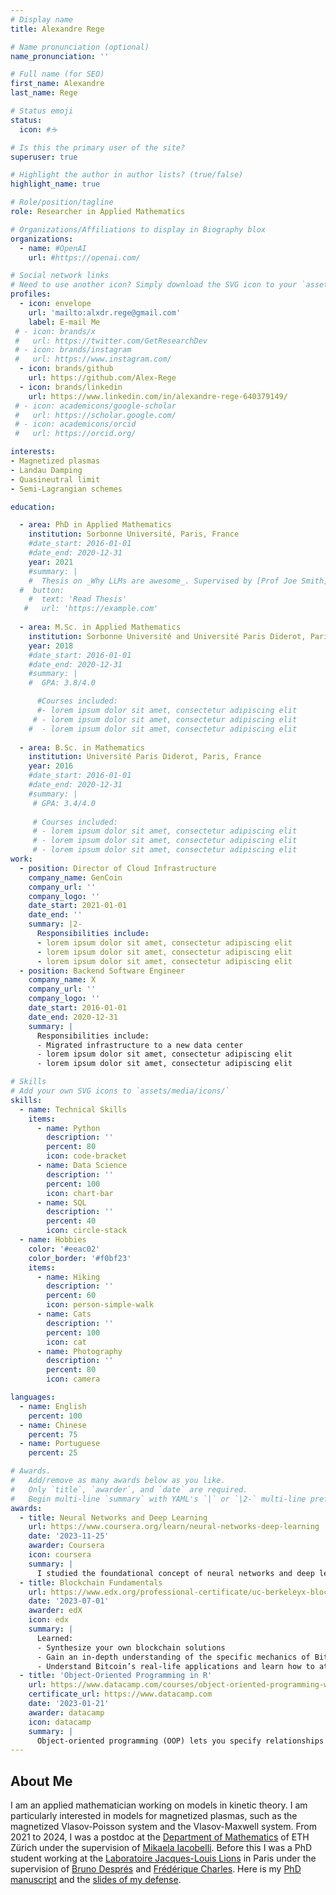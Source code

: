 ```yaml
---
# Display name
title: Alexandre Rege

# Name pronunciation (optional)
name_pronunciation: ''

# Full name (for SEO)
first_name: Alexandre
last_name: Rege

# Status emoji
status:
  icon: #☕️

# Is this the primary user of the site?
superuser: true

# Highlight the author in author lists? (true/false)
highlight_name: true

# Role/position/tagline
role: Researcher in Applied Mathematics

# Organizations/Affiliations to display in Biography blox
organizations:
  - name: #OpenAI
    url: #https://openai.com/

# Social network links
# Need to use another icon? Simply download the SVG icon to your `assets/media/icons/` folder.
profiles:
  - icon: envelope
    url: 'mailto:alxdr.rege@gmail.com'
    label: E-mail Me
 # - icon: brands/x
 #   url: https://twitter.com/GetResearchDev
 # - icon: brands/instagram
 #   url: https://www.instagram.com/
  - icon: brands/github
    url: https://github.com/Alex-Rege
  - icon: brands/linkedin
    url: https://www.linkedin.com/in/alexandre-rege-640379149/
 # - icon: academicons/google-scholar
 #   url: https://scholar.google.com/
 # - icon: academicons/orcid
 #   url: https://orcid.org/

interests:
- Magnetized plasmas
- Landau Damping
- Quasineutral limit
- Semi-Lagrangian schemes

education:

  - area: PhD in Applied Mathematics
    institution: Sorbonne Université, Paris, France
    #date_start: 2016-01-01
    #date_end: 2020-12-31
    year: 2021
    #summary: |
    #  Thesis on _Why LLMs are awesome_. Supervised by [Prof Joe Smith](https://example.com). #Presented papers at 5 IEEE conferences with the contributions being published in 2 Springer #journals.
  #  button:
    #  text: 'Read Thesis'
   #   url: 'https://example.com'
   
  - area: M.Sc. in Applied Mathematics
    institution: Sorbonne Université and Université Paris Diderot, Paris, France
    year: 2018
    #date_start: 2016-01-01
    #date_end: 2020-12-31
    #summary: |
    #  GPA: 3.8/4.0

      #Courses included:
      #- lorem ipsum dolor sit amet, consectetur adipiscing elit
     # - lorem ipsum dolor sit amet, consectetur adipiscing elit
    #  - lorem ipsum dolor sit amet, consectetur adipiscing elit
    
  - area: B.Sc. in Mathematics
    institution: Université Paris Diderot, Paris, France
    year: 2016
    #date_start: 2016-01-01
    #date_end: 2020-12-31
    #summary: |
     # GPA: 3.4/4.0
      
     # Courses included:
     # - lorem ipsum dolor sit amet, consectetur adipiscing elit
     # - lorem ipsum dolor sit amet, consectetur adipiscing elit
     # - lorem ipsum dolor sit amet, consectetur adipiscing elit
work:
  - position: Director of Cloud Infrastructure
    company_name: GenCoin
    company_url: ''
    company_logo: ''
    date_start: 2021-01-01
    date_end: ''
    summary: |2-
      Responsibilities include:
      - lorem ipsum dolor sit amet, consectetur adipiscing elit
      - lorem ipsum dolor sit amet, consectetur adipiscing elit
      - lorem ipsum dolor sit amet, consectetur adipiscing elit
  - position: Backend Software Engineer
    company_name: X
    company_url: ''
    company_logo: ''
    date_start: 2016-01-01
    date_end: 2020-12-31
    summary: |
      Responsibilities include:
      - Migrated infrastructure to a new data center
      - lorem ipsum dolor sit amet, consectetur adipiscing elit
      - lorem ipsum dolor sit amet, consectetur adipiscing elit

# Skills
# Add your own SVG icons to `assets/media/icons/`
skills:
  - name: Technical Skills
    items:
      - name: Python
        description: ''
        percent: 80
        icon: code-bracket
      - name: Data Science
        description: ''
        percent: 100
        icon: chart-bar
      - name: SQL
        description: ''
        percent: 40
        icon: circle-stack
  - name: Hobbies
    color: '#eeac02'
    color_border: '#f0bf23'
    items:
      - name: Hiking
        description: ''
        percent: 60
        icon: person-simple-walk
      - name: Cats
        description: ''
        percent: 100
        icon: cat
      - name: Photography
        description: ''
        percent: 80
        icon: camera

languages:
  - name: English
    percent: 100
  - name: Chinese
    percent: 75
  - name: Portuguese
    percent: 25

# Awards.
#   Add/remove as many awards below as you like.
#   Only `title`, `awarder`, and `date` are required.
#   Begin multi-line `summary` with YAML's `|` or `|2-` multi-line prefix and indent 2 spaces below.
awards:
  - title: Neural Networks and Deep Learning
    url: https://www.coursera.org/learn/neural-networks-deep-learning
    date: '2023-11-25'
    awarder: Coursera
    icon: coursera
    summary: |
      I studied the foundational concept of neural networks and deep learning. By the end, I was familiar with the significant technological trends driving the rise of deep learning; build, train, and apply fully connected deep neural networks; implement efficient (vectorized) neural networks; identify key parameters in a neural network’s architecture; and apply deep learning to your own applications.
  - title: Blockchain Fundamentals
    url: https://www.edx.org/professional-certificate/uc-berkeleyx-blockchain-fundamentals
    date: '2023-07-01'
    awarder: edX
    icon: edx
    summary: |
      Learned:
      - Synthesize your own blockchain solutions
      - Gain an in-depth understanding of the specific mechanics of Bitcoin
      - Understand Bitcoin’s real-life applications and learn how to attack and destroy Bitcoin, Ethereum, smart contracts and Dapps, and alternatives to Bitcoin’s Proof-of-Work consensus algorithm
  - title: 'Object-Oriented Programming in R'
    url: https://www.datacamp.com/courses/object-oriented-programming-with-s3-and-r6-in-r
    certificate_url: https://www.datacamp.com
    date: '2023-01-21'
    awarder: datacamp
    icon: datacamp
    summary: |
      Object-oriented programming (OOP) lets you specify relationships between functions and the objects that they can act on, helping you manage complexity in your code. This is an intermediate level course, providing an introduction to OOP, using the S3 and R6 systems. S3 is a great day-to-day R programming tool that simplifies some of the functions that you write. R6 is especially useful for industry-specific analyses, working with web APIs, and building GUIs.
---
```


## About Me

I am an applied mathematician working on models in kinetic theory. I am particularly interested in models for magnetized plasmas, such as the magnetized Vlasov-Poisson system and the Vlasov-Maxwell system. From 2021 to 2024, I was a postdoc at the [Department of Mathematics](https://math.ethz.ch/) of ETH Zürich under the supervision of [Mikaela Iacobelli](https://people.math.ethz.ch/~imikaela/home). Before this I was a PhD student working at the [Laboratoire Jacques-Louis Lions](https://www.ljll.fr/) in Paris under the supervision of [Bruno Després](https://www.ljll.fr/despres/) and [Frédérique Charles](https://membres-ljk.imag.fr/Frederique.Charles/). Here is my [PhD manuscript](https://hal.archives-ouvertes.fr/tel-03406651/document) and the [slides of my defense](uploads/soutenance.pdf).
